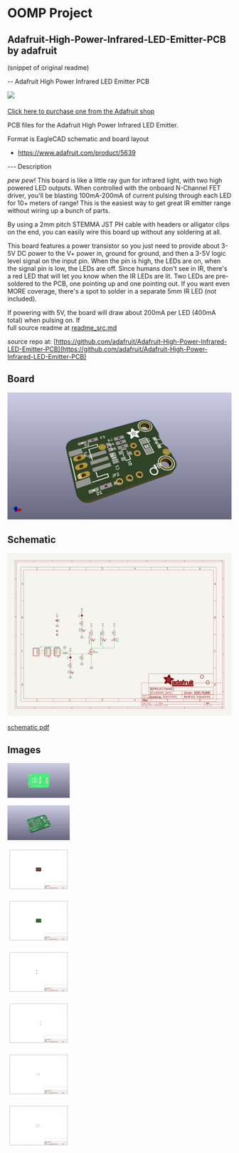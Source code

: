 # OOMP Project  
## Adafruit-High-Power-Infrared-LED-Emitter-PCB  by adafruit  
  
(snippet of original readme)  
  
-- Adafruit High Power Infrared LED Emitter PCB  
  
<a href="http://www.adafruit.com/products/5639"><img src="assets/5639-03.jpg?raw=true" width="500px"><br/>  
Click here to purchase one from the Adafruit shop</a>  
  
PCB files for the Adafruit High Power Infrared LED Emitter.   
  
Format is EagleCAD schematic and board layout  
* https://www.adafruit.com/product/5639  
  
--- Description  
  
*pew* *pew*! This board is like a little ray gun for infrared light, with two high powered LED outputs. When controlled with the onboard N-Channel FET driver, you'll be blasting 100mA-200mA of current pulsing through each LED for 10+ meters of range! This is the easiest way to get great IR emitter range without wiring up a bunch of parts.  
  
By using a 2mm pitch STEMMA JST PH cable with headers or alligator clips on the end, you can easily wire this board up without any soldering at all.  
  
This board features a power transistor so you just need to provide about 3-5V DC power to the V+ power in, ground for ground, and then a 3-5V logic level signal on the input pin. When the pin is high, the LEDs are on, when the signal pin is low, the LEDs are off. Since humans don't see in IR, there's a red LED that will let you know when the IR LEDs are lit. Two LEDs are pre-soldered to the PCB, one pointing up and one pointing out. If you want even MORE coverage, there's a spot to solder in a separate 5mm IR LED (not included).  
  
If powering with 5V, the board will draw about 200mA per LED (400mA total) when pulsing on. If   
  full source readme at [readme_src.md](readme_src.md)  
  
source repo at: [https://github.com/adafruit/Adafruit-High-Power-Infrared-LED-Emitter-PCB](https://github.com/adafruit/Adafruit-High-Power-Infrared-LED-Emitter-PCB)  
## Board  
  
[![working_3d.png](working_3d_600.png)](working_3d.png)  
## Schematic  
  
[![working_schematic.png](working_schematic_600.png)](working_schematic.png)  
  
[schematic pdf](working_schematic.pdf)  
## Images  
  
[![working_3D_bottom.png](working_3D_bottom_140.png)](working_3D_bottom.png)  
  
[![working_3D_top.png](working_3D_top_140.png)](working_3D_top.png)  
  
[![working_assembly_page_01.png](working_assembly_page_01_140.png)](working_assembly_page_01.png)  
  
[![working_assembly_page_02.png](working_assembly_page_02_140.png)](working_assembly_page_02.png)  
  
[![working_assembly_page_03.png](working_assembly_page_03_140.png)](working_assembly_page_03.png)  
  
[![working_assembly_page_04.png](working_assembly_page_04_140.png)](working_assembly_page_04.png)  
  
[![working_assembly_page_05.png](working_assembly_page_05_140.png)](working_assembly_page_05.png)  
  
[![working_assembly_page_06.png](working_assembly_page_06_140.png)](working_assembly_page_06.png)  
